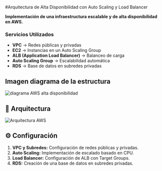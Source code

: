 #Arquitectura de Alta Disponibilidad con Auto Scaling y Load Balancer  
 
**Implementación de una infraestructura escalable y de alta disponibilidad en AWS.**

### Servicios Utilizados  
- **VPC** → Redes públicas y privadas  
- **EC2** → Instancias en un Auto Scaling Group  
- **ALB (Application Load Balancer)** → Balanceo de carga  
- **Auto Scaling Group** → Escalabilidad automática  
- **RDS** → Base de datos en subredes privadas  

 
## Imagen diagrama de la estructura

![diagrama AWS alta disponibilidad](https://github.com/user-attachments/assets/d1f0af9f-5bcd-4ffd-b2ab-dcda3ed94b5d)


## 📜 Arquitectura  
![Arquitectura AWS](architecture.png)  

## ⚙️ Configuración  
1. **VPC y Subredes:** Configuración de redes públicas y privadas.  
2. **Auto Scaling:** Implementación de escalado basado en CPU.  
3. **Load Balancer:** Configuración de ALB con Target Groups.  
4. **RDS:** Creación de una base de datos en subredes privadas.  
